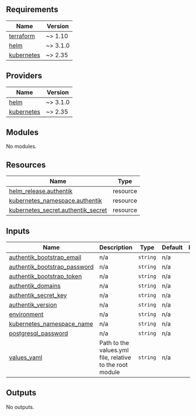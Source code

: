 <!-- BEGIN_TF_DOCS -->
## Requirements

| Name | Version |
|------|---------|
| <a name="requirement_terraform"></a> [terraform](#requirement\_terraform) | ~> 1.10 |
| <a name="requirement_helm"></a> [helm](#requirement\_helm) | ~> 3.1.0 |
| <a name="requirement_kubernetes"></a> [kubernetes](#requirement\_kubernetes) | ~> 2.35 |

## Providers

| Name | Version |
|------|---------|
| <a name="provider_helm"></a> [helm](#provider\_helm) | ~> 3.1.0 |
| <a name="provider_kubernetes"></a> [kubernetes](#provider\_kubernetes) | ~> 2.35 |

## Modules

No modules.

## Resources

| Name | Type |
|------|------|
| [helm_release.authentik](https://registry.terraform.io/providers/hashicorp/helm/latest/docs/resources/release) | resource |
| [kubernetes_namespace.authentik](https://registry.terraform.io/providers/hashicorp/kubernetes/latest/docs/resources/namespace) | resource |
| [kubernetes_secret.authentik_secret](https://registry.terraform.io/providers/hashicorp/kubernetes/latest/docs/resources/secret) | resource |

## Inputs

| Name | Description | Type | Default | Required |
|------|-------------|------|---------|:--------:|
| <a name="input_authentik_bootstrap_email"></a> [authentik\_bootstrap\_email](#input\_authentik\_bootstrap\_email) | n/a | `string` | n/a | yes |
| <a name="input_authentik_bootstrap_password"></a> [authentik\_bootstrap\_password](#input\_authentik\_bootstrap\_password) | n/a | `string` | n/a | yes |
| <a name="input_authentik_bootstrap_token"></a> [authentik\_bootstrap\_token](#input\_authentik\_bootstrap\_token) | n/a | `string` | n/a | yes |
| <a name="input_authentik_domains"></a> [authentik\_domains](#input\_authentik\_domains) | n/a | `string` | n/a | yes |
| <a name="input_authentik_secret_key"></a> [authentik\_secret\_key](#input\_authentik\_secret\_key) | n/a | `string` | n/a | yes |
| <a name="input_authentik_version"></a> [authentik\_version](#input\_authentik\_version) | n/a | `string` | n/a | yes |
| <a name="input_environment"></a> [environment](#input\_environment) | n/a | `string` | n/a | yes |
| <a name="input_kubernetes_namespace_name"></a> [kubernetes\_namespace\_name](#input\_kubernetes\_namespace\_name) | n/a | `string` | n/a | yes |
| <a name="input_postgresql_password"></a> [postgresql\_password](#input\_postgresql\_password) | n/a | `string` | n/a | yes |
| <a name="input_values_yaml"></a> [values\_yaml](#input\_values\_yaml) | Path to the values.yml file, relative to the root module | `string` | n/a | yes |

## Outputs

No outputs.
<!-- END_TF_DOCS -->